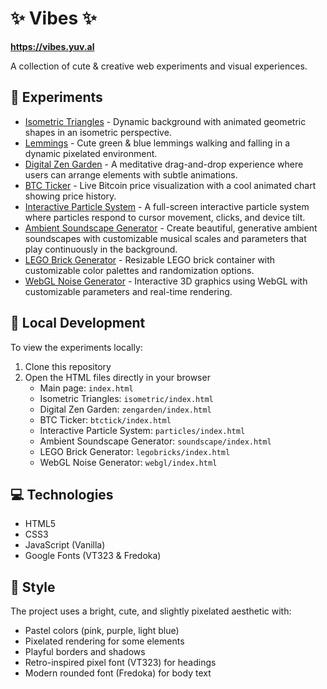 # ✨ Vibes ✨

**https://vibes.yuv.al**

A collection of cute & creative web experiments and visual experiences.

## 🌈 Experiments

- [Isometric Triangles](/isometric/) - Dynamic background with animated geometric shapes in an isometric perspective.
- [Lemmings](/lemmings/) - Cute green & blue lemmings walking and falling in a dynamic pixelated environment.
- [Digital Zen Garden](/zengarden/) - A meditative drag-and-drop experience where users can arrange elements with subtle animations.
- [BTC Ticker](/btctick/) - Live Bitcoin price visualization with a cool animated chart showing price history.
- [Interactive Particle System](/particles/) - A full-screen interactive particle system where particles respond to cursor movement, clicks, and device tilt.
- [Ambient Soundscape Generator](/soundscape/) - Create beautiful, generative ambient soundscapes with customizable musical scales and parameters that play continuously in the background.
- [LEGO Brick Generator](/legobricks/) - Resizable LEGO brick container with customizable color palettes and randomization options.
- [WebGL Noise Generator](/webgl/) - Interactive 3D graphics using WebGL with customizable parameters and real-time rendering.

## 🚀 Local Development

To view the experiments locally:

1. Clone this repository
2. Open the HTML files directly in your browser
   - Main page: `index.html`
   - Isometric Triangles: `isometric/index.html`
   - Digital Zen Garden: `zengarden/index.html`
   - BTC Ticker: `btctick/index.html`
   - Interactive Particle System: `particles/index.html`
   - Ambient Soundscape Generator: `soundscape/index.html`
   - LEGO Brick Generator: `legobricks/index.html`
   - WebGL Noise Generator: `webgl/index.html`

## 💻 Technologies

- HTML5
- CSS3
- JavaScript (Vanilla)
- Google Fonts (VT323 & Fredoka)

## 🎨 Style

The project uses a bright, cute, and slightly pixelated aesthetic with:
- Pastel colors (pink, purple, light blue)
- Pixelated rendering for some elements
- Playful borders and shadows
- Retro-inspired pixel font (VT323) for headings
- Modern rounded font (Fredoka) for body text
